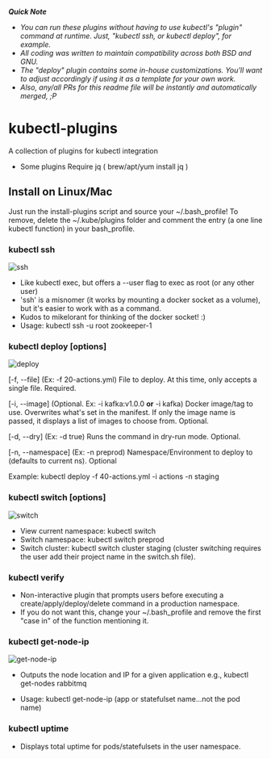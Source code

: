 
**_Quick Note_**
- *You can run these plugins without having to use kubectl's "plugin" command at runtime. Just, "kubectl ssh, or kubectl deploy", for example.*
- *All coding was written to maintain compatibility across both BSD and GNU.*
- *The _"deploy"_ plugin contains some in-house customizations. You'll want to adjust accordingly if using it as a template for your own work.*
- *Also, any/all PRs for this readme file will be instantly and automatically merged, ;P*

# kubectl-plugins

A collection of plugins for kubectl integration
 - Some plugins Require jq ( brew/apt/yum install jq )

## Install on Linux/Mac
  Just run the install-plugins script and source your ~/.bash_profile!
  To remove, delete the ~/.kube/plugins folder and comment the entry (a one line kubectl function) in your bash_profile.
  
 ### kubectl ssh
 ![ssh](https://user-images.githubusercontent.com/22456127/36905621-d0c89ff4-1e01-11e8-969e-6ad5e8767b92.gif)
  - Like kubectl exec, but offers a --user flag to exec as root (or any other user)
  - 'ssh' is a misnomer (it works by mounting a docker socket as a volume), but it's easier to work with as a command.
  - Kudos to mikelorant for thinking of the docker socket! :)
  - Usage: kubectl ssh -u root zookeeper-1


### kubectl deploy [options]
![deploy](https://user-images.githubusercontent.com/22456127/36905632-d3f22eca-1e01-11e8-8d65-33dd556c8544.gif)

   [-f, --file] (Ex: -f 20-actions.yml) File to deploy. At this time, only accepts a single file. Required.
  
   [-i, --image] (Optional. Ex: -i kafka:v1.0.0 **or** -i kafka) Docker image/tag to use. Overwrites what's set in the manifest. If only the image name is passed, it displays a list of images to choose from. Optional.
  
   [-d, --dry] (Ex: -d true) Runs the command in dry-run mode. Optional.
  
   [-n, --namespace] (Ex: -n preprod) Namespace/Environment to deploy to (defaults to current ns). Optional
   
   Example: kubectl deploy -f 40-actions.yml -i actions -n staging


 ### kubectl switch [options]
![switch](https://user-images.githubusercontent.com/22456127/36905617-cd540052-1e01-11e8-86a1-d0fc6cccf6a2.gif)

  - View current namespace: kubectl switch
  - Switch namespace: kubectl switch preprod
  - Switch cluster: kubectl switch cluster staging (cluster switching requires the user add their project name in the switch.sh file).

### kubectl verify
  - Non-interactive plugin that prompts users before executing a create/apply/deploy/delete command in a production namespace.
  - If you do not want this, change your ~/.bash_profile and remove the first "case in" of the function mentioning it.


 ### kubectl get-node-ip
![get-node-ip](https://user-images.githubusercontent.com/22456127/36905626-d2652a9e-1e01-11e8-87a8-9942fd5b2307.gif)
  - Outputs the node location and IP for a given application e.g., kubectl get-nodes rabbitmq
  
  - Usage: kubectl get-node-ip (app or statefulset name...not the pod name)


 ### kubectl uptime
  - Displays total uptime for pods/statefulsets in the user namespace.
